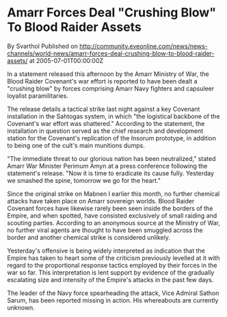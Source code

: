 # Amarr Forces Deal "Crushing Blow" To Blood Raider Assets
By Svarthol
Published on http://community.eveonline.com/news/news-channels/world-news/amarr-forces-deal-crushing-blow-to-blood-raider-assets/ at 2005-07-01T00:00:00Z

In a statement released this afternoon by the Amarr Ministry of War, the Blood Raider Covenant's war effort is reported to have been dealt a "crushing blow" by forces comprising Amarr Navy fighters and capsuleer loyalist paramilitaries.  
  
The release details a tactical strike last night against a key Covenant installation in the Sahtogas system, in which "the logistical backbone of the Covenant's war effort was shattered." According to the statement, the installation in question served as the chief research and development station for the Covenant's replication of the Insorum prototype, in addition to being one of the cult's main munitions dumps.  
  
"The immediate threat to our glorious nation has been neutralized," stated Amarr War Minister Perimum Amyn at a press conference following the statement's release. "Now it is time to eradicate its cause fully. Yesterday we smashed the spine, tomorrow we go for the heart."  
  
Since the original strike on Mabnen I earlier this month, no further chemical attacks have taken place on Amarr sovereign worlds. Blood Raider Covenant forces have likewise rarely been seen inside the borders of the Empire, and when spotted, have consisted exclusively of small raiding and scouting parties. According to an anonymous source at the Ministry of War, no further viral agents are thought to have been smuggled across the border and another chemical strike is considered unlikely.  
  
Yesterday's offensive is being widely interpreted as indication that the Empire has taken to heart some of the criticism previously levelled at it with regard to the proportional response tactics employed by their forces in the war so far. This interpretation is lent support by evidence of the gradually escalating size and intensity of the Empire's attacks in the past few days.  
  
The leader of the Navy force spearheading the attack, Vice Admiral Sathon Sarum, has been reported missing in action. His whereabouts are currently unknown.

